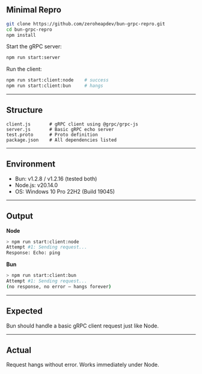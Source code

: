## Minimal Repro

```bash
git clone https://github.com/zeroheapdev/bun-grpc-repro.git
cd bun-grpc-repro
npm install
```

Start the gRPC server:

```bash
npm run start:server
```

Run the client:

```bash
npm run start:client:node    # success
npm run start:client:bun     # hangs
```

---

## Structure

```
client.js       # gRPC client using @grpc/grpc-js
server.js       # Basic gRPC echo server
test.proto      # Proto definition
package.json    # All dependencies listed
```

---

## Environment

* Bun: v1.2.8 / v1.2.16 (tested both)
* Node.js: v20.14.0
* OS: Windows 10 Pro 22H2 (Build 19045)

---

## Output

**Node**

```bash
> npm run start:client:node
Attempt #1: Sending request...
Response: Echo: ping
```

**Bun**

```bash
> npm run start:client:bun
Attempt #1: Sending request...
(no response, no error — hangs forever)
```

---

## Expected

Bun should handle a basic gRPC client request just like Node.

---

## Actual

Request hangs without error. Works immediately under Node.
